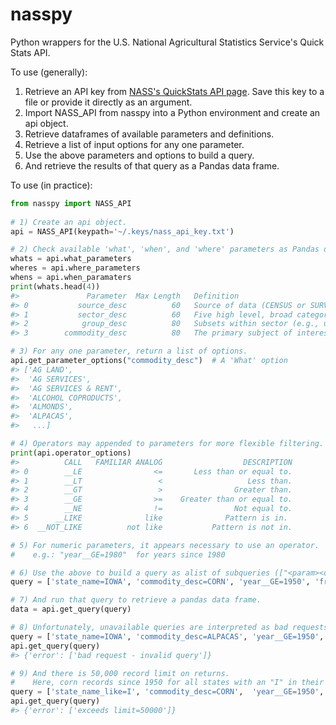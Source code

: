# nasspy
Python wrappers for the U.S. National Agricultural Statistics Service's Quick Stats API.

To use (generally):

1) Retrieve an API key from [NASS's QuickStats API page](https://quickstats.nass.usda.gov/api#param_define).
   Save this key to a file or provide it directly as an argument. 
2) Import NASS_API from nasspy into a Python environment and create an api object.
3) Retrieve dataframes of available parameters and definitions.
4) Retrieve a list of input options for any one parameter.
5) Use the above parameters and options to build a query.
6) And retrieve the results of that query as a Pandas data frame.

To use (in practice):
  
```python
from nasspy import NASS_API
        
# 1) Create an api object.
api = NASS_API(keypath='~/.keys/nass_api_key.txt')

# 2) Check available 'what', 'when', and 'where' parameters as Pandas dataframes.
whats = api.what_parameters
wheres = api.where_parameters
whens = api.when_paramaters
print(whats.head(4))
#>               Parameter  Max Length   Definition 
#> 0           source_desc          60   Source of data (CENSUS or SURVEY). Census prog...  
#> 1           sector_desc          60   Five high level, broad categories useful to na...  
#> 2            group_desc          80   Subsets within sector (e.g., under sector = CR...  
#> 3        commodity_desc          80   The primary subject of interest (e.g., CORN, C... 

# 3) For any one parameter, return a list of options.
api.get_parameter_options("commodity_desc")  # A 'What' option
#> ['AG LAND',
#>  'AG SERVICES',
#>  'AG SERVICES & RENT',
#>  'ALCOHOL COPRODUCTS',
#>  'ALMONDS',
#>  'ALPACAS',
#>   ...]

# 4) Operators may appended to parameters for more flexible filtering.
print(api.operator_options)
#>          CALL   FAMILIAR ANALOG                  DESCRIPTION
#> 0        __LE                <=       Less than or equal to.
#> 1        __LT                 <                   Less than.
#> 2        __GT                 >                Greater than.
#> 3        __GE                >=    Greater than or equal to.
#> 4        __NE                !=                Not equal to.
#> 5      __LIKE              like              Pattern is in. 
#> 6  __NOT_LIKE          not like           Pattern is not in.

# 5) For numeric parameters, it appears necessary to use an operator.
#    e.g.: "year__GE=1980"  for years since 1980

# 6) Use the above to build a query as alist of subqueries (["<param><operator>=<option>", ...])
query = ['state_name=IOWA', 'commodity_desc=CORN', 'year__GE=1950', 'freq_desc=WEEKLY']

# 7) And run that query to retrieve a pandas data frame.
data = api.get_query(query)

# 8) Unfortunately, unavailable queries are interpreted as bad requests.
query = ['state_name=IOWA', 'commodity_desc=ALPACAS', 'year__GE=1950', 'freq_desc=WEEKLY']
api.get_query(query)
#> {'error': ['bad request - invalid query']}

# 9) And there is 50,000 record limit on returns.
#    Here, corn records since 1950 for all states with an "I" in their name.
query = ['state_name_like=I', 'commodity_desc=CORN',  'year__GE=1950', 'freq_desc=WEEKLY']
api.get_query(query)
#> {'error': ['exceeds limit=50000']}
```
